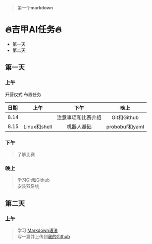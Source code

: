 >第一个**markdown**

# 🔥吉甲AI任务🔥

- 第一天
- 第二天

## 第一天
### 上午

开营仪式
布置任务

| 日期 | 上午 | 下午 |晚上|
|:-----|:------------:|:------------:|:------------:|
| 8.14 |    |注意事项和比赛介绍|Git和Github|
| 8.15 |  Linux和shell  | 机器人基础 |probobuf和yaml|   


### 下午

> 了解比赛

### 晚上
>学习Git和Github   
>安装双系统


## 第二天   

### 上午   
>学习 [Markdown语法](https://markdown.com.cn "Markdown语法")  
  写一篇并上传到[我的Github](https://github.com/Liumx2004/-.git) 

